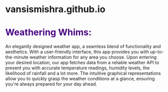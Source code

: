# vansismishra.github.io

<h1 style="color: indigo">Weathering Whims:</h1> 
<p>An elegantly designed weather app, a seamless blend of functionality and aesthetics. With a user-friendly interface, this app provides you with up-to-the-minute weather information for any area you choose. Upon entering your desired location, our app fetches data from a reliable weather API to present you with accurate temperature readings, humidity levels, the likelihood of rainfall and a lot more. The intuitive graphical representations allow you to quickly grasp the weather conditions at a glance, ensuring you're always prepared for your day ahead.</p>
